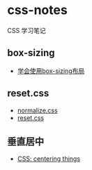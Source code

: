 # css-notes

CSS 学习笔记

## box-sizing

- [学会使用box-sizing布局](https://www.jianshu.com/p/e2eb0d8c9de6)

## reset.css

- [normalize.css](https://github.com/necolas/normalize.css/blob/master/normalize.css)
- [reset.css](https://marksheet.io/css/reset.css)

## 垂直居中

- [CSS: centering things](https://www.w3.org/Style/Examples/007/center.en.html)
